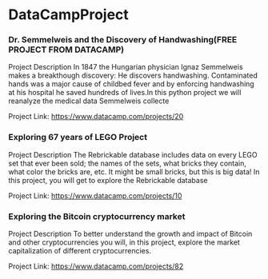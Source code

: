 # DataCampProject

### Dr. Semmelweis and the Discovery of Handwashing(FREE PROJECT FROM DATACAMP)

Project Description
In 1847 the Hungarian physician Ignaz Semmelweis makes a breakthough discovery: He discovers handwashing. Contaminated hands was a major cause of childbed fever and by enforcing handwashing at his hospital he saved hundreds of lives.In this python project we will reanalyze the medical data Semmelweis collecte

Project Link: https://www.datacamp.com/projects/20


### Exploring 67 years of LEGO Project

Project Description
The Rebrickable database includes data on every LEGO set that ever been sold; the names of the sets, what bricks they contain, what color the bricks are, etc. It might be small bricks, but this is big data! In this project, you will get to explore the Rebrickable database


Project Link: https://www.datacamp.com/projects/10

### Exploring the Bitcoin cryptocurrency market

Project Description
To better understand the growth and impact of Bitcoin and other cryptocurrencies you will, in this project, explore the market capitalization of different cryptocurrencies.

Project Link: https://www.datacamp.com/projects/82


